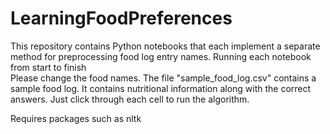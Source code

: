 # LearningFoodPreferences

This repository contains Python notebooks that each implement a separate method for preprocessing food log entry names. Running each notebook from start to finish  
Please change the food names.
The file "sample_food_log.csv" contains a sample food log. It contains nutritional information along with the correct answers.
Just click through each cell to run the algorithm.

Requires packages such as nltk
